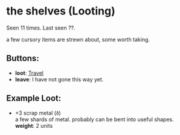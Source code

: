 # the shelves (Looting)

Seen 11 times. Last seen ??.

a few cursory items are strewn about, some worth taking.

## Buttons:

- **loot**: [Travel](Travel-travel.md)
- **leave**: I have not gone this way yet.
## Example Loot:

- +3 scrap metal (<code>ð</code>)  
  a few shards of metal. probably can be bent into useful shapes.  
  **weight**: 2 units

